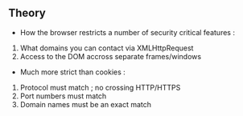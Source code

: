 ## Theory

- How the browser restricts a number of security critical features :
1. What domains you can contact via XMLHttpRequest
2. Access to the DOM accross separate frames/windows

- Much more strict than cookies :
1. Protocol must match ; no crossing HTTP/HTTPS
2. Port numbers must match
3. Domain names must be an exact match
